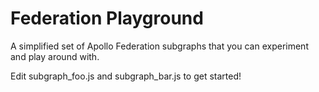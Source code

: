 # Federation Playground

A simplified set of Apollo Federation subgraphs that you can experiment and play around with.

Edit subgraph_foo.js and subgraph_bar.js to get started!
